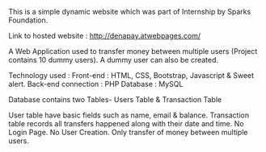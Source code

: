 This is a simple dynamic website which was part of Internship by Sparks Foundation.

Link to hosted website : http://denapay.atwebpages.com/

A Web Application used to transfer money between multiple users (Project contains 10 dummy users). A dummy user can also be created.

Technology used :
   Front-end : HTML, CSS, Bootstrap, Javascript & Sweet alert.
   Back-end connection : PHP 
   Database : MySQL

Database contains two Tables- Users Table & Transaction Table

User table have basic fields such as name, email & balance.
Transaction table records all transfers happened along with their date and time.
No Login Page. No User Creation. Only transfer of money between multiple users.
